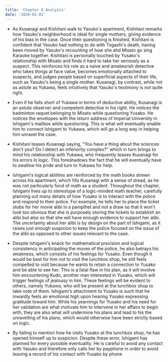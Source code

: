 ```yaml
---
title: 'Chapter 4 Analysis'
date: '2020-01-01'
---
```


- As Kusanagi and Kishitani walk to Yasuko's apartment, Kishitani remarks how Yasuko's neighborhood is ideal for single mothers, giving evidence of his bias in the case. Once their questioning is finished, Kishitani is confident that Yasuko had nothing to do with Togashi's death, having been moved by Yasuko's recounting of how she ahd Misato go sing Karaoke together. Kishitani is personally touched by Yusako's relationship with Misato and finds it hard to take her seriously as a suspect. This reinforces his role as a naive and amateurish detective who takes things at face value, becomes emotionally attached to suspects, and judges people based on superficial aspects of their life, such as Yasuko's being a single mother. Kusanagi, by contrast, while not as astute as Yukawa, feels intuitively that Yasuko's testimony is not quite right.

- Even if he falls short of Yukawa in terms of deductive ability, Kusanagi is an astute observer and competent detective in his right. He notices the badminton raquet belonging to Misato while questioning Yusako. He notices the envelopes with the return address of Imperial University in Ishigami's mailbox while questioning. This is what will eventually enable him to connect Ishigami to Yukawa, which will go a long way in helping him unravel the case.

- Kishitani teases Kusanagi saying, "You have a thing about the sciences don't you? Do I detect an inferiority complex?" which in turn brings to mind his relationship with Yukawa, who frequently teases Kusanagi for his errors in logic. This foreshadows the fact that he will eventually have to swallow his pride and turn to Yukawa for help.

- Ishigami's logical abilities are reinforced by the math books strewn across his apartment, which fills Kusanagi with a sense of dread, as he was not particularly fond of math as a student. Throughout the chapter, Ishigami lives up to stereotype of a logic-minded math teacher, carefully planning out many details of how Yusako is to interact with the police and respond to their police. For example, he tells her to place the ticket stubs for her movie alibi in a pamplhet and not a draw so that it won't look too obvious that she is purposely storing the tickets to establish an alibi but also so that she will have enough evidence to support her alibi. The uncertainty about her alibi is by design on the part of Ishigami, as it raises just enough suspicion to keep the police focused on the issue of the alibi as opposed to other issues relevant to the case.

- Despite Ishigami's knack for mathematical precision and logical consistency in anticipating the moves of the police, he also betrays his weakness, which consists of his feelings for Yusako. Even though it would be best for him not to visit the lunchbox shop, he still feels compelled to visit because he wants to retain a connection to Yusako and be able to see her. This is a fatal flaw in his plan, as it will involve him encountering Kudo, another man interested in Yusako, which will trigger feelings of jealousy in him. These feelings will be evident to others, namely Yukawa, who will be present at the lunchbox shop to take note of them. Ishigami's attachment to Yusako is such that he inwardly feels an emotional high upon hearing Yusako expressing gratitude toward him. While his yearnings for Yusako and his need for her validation are what motivate him to intervene in her affairs to begin with, they are also what will undermine his plans and lead to his the unravelling of his plans, which would otherwise have been strictly based on logic.

- By failing to mention how he visits Yusako at the lunchbox shop, he has opened himself up to suspicion. Despite these error, Ishigami has planned for every possible eventuality. He is careful to avoid any contact with Yasuko and therefore only calls her by payphone in order to avoid leaving a record of his contact with Yusako by phone
